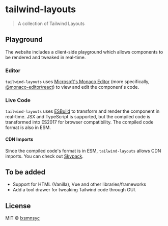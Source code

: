 # tailwind-layouts

> A collection of Tailwind Layouts

## Playground

The website includes a client-side playground which allows components to be rendered and tweaked in real-time.

### Editor

`tailwind-layouts` uses [Microsoft's Monaco Editor](https://microsoft.github.io/monaco-editor/) (more specifically, [@monaco-editor/react](https://monaco-react.surenatoyan.com/)) to view and edit the component's code.

### Live Code

`tailwind-layouts` uses [ESBuild](https://esbuild.github.io/) to transform and render the component in real-time. JSX and TypeScript is supported, but the compiled code is transformed into ES2017 for browser compatibility. The compiled code format is also in ESM.

#### CDN Imports

Since the compiled code's format is in ESM, `tailwind-layouts` allows CDN imports. You can check out [Skypack](http://skypack.dev/).

## To be added

- Support for HTML (Vanilla), Vue and other libraries/frameworks
- Add a tool drawer for tweaking Tailwind code through GUI.

## License

MIT © [lxsmnsyc](https://github.com/lxsmnsyc)
